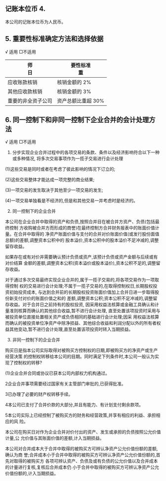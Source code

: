 ## 记账本位币 4.

本公司的记账本位币为人民币。

## 5. 重要性标准确定方法和选择依据

√ 适用 □不适用

| 师<br>日    | 要性标准<br>重   |
|-----------|-------------|
| 应收账款核销    | 核销金额的 2%    |
| 其他应收款核销   | 核销金额的 3%    |
| 重要的非全资子公司 | 资产总额比重超 30% |

## 6. 同一控制下和非同一控制下企业合并的会计处理方法

√ 适用 □不适用

1. 分步实现企业合并过程中的各项交易的条款、条件以及经济影响符合以下一种或多种情况, 将多次交易事项作为一揽子交易进行会计处理

(1)这些交易是同时或者在考虑了彼此影响的情况下订立的;

(2)这些交易整体才能达成一项完整的商业结果;

(3)一项交易的发生取决于其他至少一项交易的发生;

(4)一项交易单独看是不经济的,但是和其他交易一并考虑时是经济的。

2. 同一控制下的企业合并

本公司在企业合并中取得的资产和负债,按照合并目在被合并方资产、负债(包括最终控制 方收购被合并方而形成的商誉)在最终控制方合并财务报表中的账面价值计量。在合并中取得的 净资产账面价值与支付的合并对价账面价值(或发行股份面值总额)的差额,调整资本公积中的 股本溢价,资本公积中的股本溢价不足冲减的,调整留存收益。

如果存在或有对价并需要确认预计负债或资产,该预计负债或资产金额与后续或有对价结算 金额的差额,调整资本公积(资本溢价或股本溢价),资本公积不足的,调整留存收益。

对于通过多次交易最终实现企业合并的,属于一揽子交易的,将各项交易作为一项取得控制 权的交易进行会计处理;不属于一揽子交易的,在取得控制权日,长期股权投资初始投资成本, 与达到合并前的长期股权投资账面价值加上合并日进一步取得股份新支付对价的账面价值之和的 差额,调整资本公积;资本公积不足冲减的,调整留存收益。对于合并日之前持有的股权投资, 因采用权益法核算或金融工具确认和计量准则核算而确认的其他综合收益,暂不进行会计处理, 直至处置该项投资时采用与被投资单位直接处置相关资产或负债相同的基础进行会计处理;因采 用权益法核算而确认的被投资单位净资产中除净损益、其他综合收益和利润分配以外的所有者权 益其他变动,暂不进行会计处理,直至处置该项投资时转入当期损益。

3. 非同一控制下的企业合并

购买日是指本公司实际取得对被购买方控制权的日期,即被购买方的净资产或生产经营决策 的控制权转移给本公司的目期。同时满足下列条件时,本公司一般认为实现了控制权的转移?

(1)企业合并合同或协议已获本公司内部权力机构通过。

2企业合并事项需要经过国家有关主管部门审批的,已获得批准。

3已办理了必要的财产权转移手续。

4本公司已支付了合并价款的大部分,并且有能力、有计划支付剩余款项。

5本公司实际上已经控制了被购买方的财务和经营政策,并享有相应的利益、承担相应的风 险。

本公司在购买日对作为企业合并对价付出的资产、发生或承担的负债按照公允价值计量,公 允价值与其账面价值的差额,计入当期损益。

本公司对合并成本大于合并中取得的被购买方可辨认净资产公允价值份额的差额,确认为商 誉;合并成本小于合并中取得的被购买方可辨认净资产公允价值份额的,首先对取得的被购买方 各项可辨认资产、负债及或有负债的公允价值以及合并成本的计量进行复核,复核后合并成本仍 小于合并中取得的被购买方可辨认净资产公允价值份额的,计入当期损益。